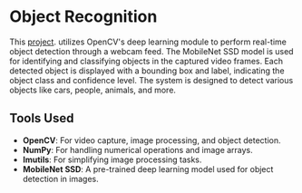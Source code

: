 # Object Recognition

This [project](https://github.com/nasim-raj-laskar/pyth-30/blob/main/Python%2030/Object%20Recognition/main.py). utilizes OpenCV's deep learning module to perform real-time object detection through a webcam feed. The MobileNet SSD model is used for identifying and classifying objects in the captured video frames. Each detected object is displayed with a bounding box and label, indicating the object class and confidence level. The system is designed to detect various objects like cars, people, animals, and more.

## Tools Used
- **OpenCV**: For video capture, image processing, and object detection.
- **NumPy**: For handling numerical operations and image arrays.
- **Imutils**: For simplifying image processing tasks.
- **MobileNet SSD**: A pre-trained deep learning model used for object detection in images.
